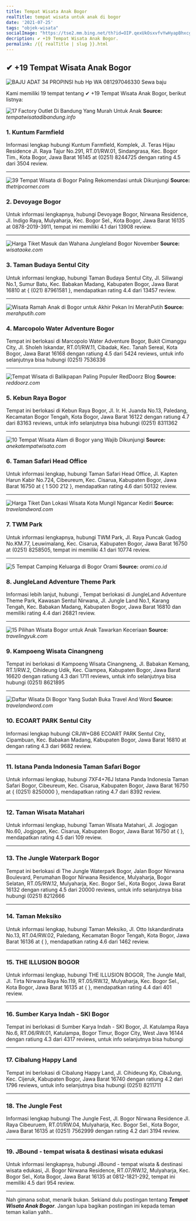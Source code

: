```yaml
---
title: Tempat Wisata Anak Bogor
realTitle: tempat wisata untuk anak di bogor
date: '2021-07-25'
tags: "objek-wisata"
socialImage: "https://tse2.mm.bing.net/th?id=OIP.qexUkOsxvfvYwHyapBhxcgHaD4&amp;pid=15.1"
decription: ✔ +19 Tempat Wisata Anak Bogor.
permalink: /{{ realTitle | slug }}.html
---
```


## ✔ +19 Tempat Wisata Anak Bogor

![BAJU ADAT 34 PROPINSI hub Hp  WA 081297046330 Sewa baju ](https://1.bp.blogspot.com/-4N1T7NFIfvI/XsCU8xx7mTI/AAAAAAAAi7U/khi_NhMCER8cY9X0T8WfpMzyUFlEjouPwCLcBGAsYHQ/w1200-h630-p-k-no-nu/IMG-20200517-WA0000.jpg)



Kami memiliki 19 tempat tentang ✔ +19 Tempat Wisata Anak Bogor, berikut listnya:



![17 Factory Outlet Di Bandung Yang Murah  Untuk Anak ](https://tse4.mm.bing.net/th?id=OIP.jh47MPxJV-cARDa65oiSNQHaFj&amp;pid=15.1)
**Source:** _tempatwisatadibandung.info_


### 1. Kuntum Farmfield



Informasi lengkap hubungi Kuntum Farmfield, Komplek, Jl. Teras Hijau Residence Jl. Raya Tajur No.291, RT.01/RW.01, Sindangrasa, Kec. Bogor Tim., Kota Bogor, Jawa Barat 16145 at (0251) 8244725 dengan rating 4.5 dari 3504 review.

---


![39 Tempat Wisata di Bogor Paling Rekomendasi untuk Dikunjungi](https://tse3.mm.bing.net/th?id=OIP.WJXY69O2ToFkEaYsQM2hfQHaE6&amp;pid=15.1)
**Source:** _thetripcorner.com_


### 2. Devoyage Bogor



Untuk informasi lengkapnya, hubungi Devoyage Bogor, Nirwana Residence, Jl. Indigo Raya, Mulyaharja, Kec. Bogor Sel., Kota Bogor, Jawa Barat 16135 at 0878-2019-3911, tempat ini memiliki 4.1 dari 13908 review.

---


![Harga Tiket Masuk dan Wahana Jungleland Bogor November ](https://tse4.mm.bing.net/th?id=OIP.URkIlXXYUHqSK2OmyDOaQwHaD4&amp;pid=15.1)
**Source:** _wisataoke.com_


### 3. Taman Budaya Sentul City



Untuk informasi lengkap, hubungi Taman Budaya Sentul City, Jl. Siliwangi No.1, Sumur Batu, Kec. Babakan Madang, Kabupaten Bogor, Jawa Barat 16810 at { (021) 87961581 }, mendapatkan rating 4.4 dari 13457 review.

---


![Wisata Ramah Anak di Bogor untuk Akhir Pekan Ini  MerahPutih](https://tse4.mm.bing.net/th?id=OIP.cDXsKk7bFxcDlkaglgDDBgHaEK&amp;pid=15.1)
**Source:** _merahputih.com_


### 4. Marcopolo Water Adventure Bogor



Tempat ini berlokasi di Marcopolo Water Adventure Bogor, Bukit Cimanggu City, Jl. Sholeh Iskandar, RT.01/RW.11, Cibadak, Kec. Tanah Sereal, Kota Bogor, Jawa Barat 16168 dengan ratiung 4.5 dari 5424 reviews, untuk info selanjutnya bisa hubungi (0251) 7536336

---


![Tempat Wisata di Balikpapan Paling Populer  RedDoorz Blog](https://tse3.mm.bing.net/th?id=OIP.j3Wpv0sX3wopeKJKMimsYQHaFP&amp;pid=15.1)
**Source:** _reddoorz.com_


### 5. Kebun Raya Bogor



Tempat ini berlokasi di Kebun Raya Bogor, Jl. Ir. H. Juanda No.13, Paledang, Kecamatan Bogor Tengah, Kota Bogor, Jawa Barat 16122 dengan ratiung 4.7 dari 83163 reviews, untuk info selanjutnya bisa hubungi (0251) 8311362

---


![10 Tempat Wisata Alam di Bogor yang Wajib Dikunjungi](https://tse2.mm.bing.net/th?id=OIP.upwk5I4SuTcAVytvrURBPwHaD9&amp;pid=15.1)
**Source:** _anekatempatwisata.com_


### 6. Taman Safari Head Office



Untuk informasi lengkap, hubungi Taman Safari Head Office, Jl. Kapten Harun Kabir No.724, Cibeureum, Kec. Cisarua, Kabupaten Bogor, Jawa Barat 16750 at { 1 500 212 }, mendapatkan rating 4.6 dari 50132 review.

---


![Harga Tiket Dan Lokasi Wisata Kota Mungil Ngancar Kediri ](https://tse3.mm.bing.net/th?id=OIP.6AJOWv6Te0TNnIfFe9_A7QHaJQ&amp;pid=15.1)
**Source:** _travelandword.com_


### 7. TWM Park



Untuk informasi lengkapnya, hubungi TWM Park, Jl. Raya Puncak Gadog No.KM.77, Leuwimalang, Kec. Cisarua, Kabupaten Bogor, Jawa Barat 16750 at (0251) 8258505, tempat ini memiliki 4.1 dari 10774 review.

---


![5 Tempat Camping Keluarga di Bogor  Orami](https://tse1.mm.bing.net/th?id=OIP.3NI8Zj9PivxE0WV_qxXbLgHaEK&amp;pid=15.1)
**Source:** _orami.co.id_


### 8. JungleLand Adventure Theme Park



Informasi lebih lanjut, hubungi , Tempat berlokasi di JungleLand Adventure Theme Park, Kawasan Sentul Nirwana, Jl. Jungle Land No.1, Karang Tengah, Kec. Babakan Madang, Kabupaten Bogor, Jawa Barat 16810 dan memiliki rating 4.4 dari 26821 review.

---


![15 Pilihan Wisata Bogor untuk Anak Tawarkan Keceriaan ](https://tse4.mm.bing.net/th?id=OIP.H1AGIplGCmpn4dThqvYViwHaJQ&amp;pid=15.1)
**Source:** _travelingyuk.com_


### 9. Kampoeng Wisata Cinangneng



Tempat ini berlokasi di Kampoeng Wisata Cinangneng, Jl. Babakan Kemang, RT.1/RW.2, Cihideung Udik, Kec. Ciampea, Kabupaten Bogor, Jawa Barat 16620 dengan ratiung 4.3 dari 1711 reviews, untuk info selanjutnya bisa hubungi (0251) 8621895

---


![Daftar Wisata Di Bogor Yang Sudah Buka  Travel And Word](https://tse4.mm.bing.net/th?id=OIP.ijG1wkc4e5DWa6uqDppIEQHaJQ&amp;pid=15.1)
**Source:** _travelandword.com_


### 10. ECOART PARK Sentul City



Informasi lengkap hubungi CRJW+G86 ECOART PARK Sentul City, Cipambuan, Kec. Babakan Madang, Kabupaten Bogor, Jawa Barat 16810 at  dengan rating 4.3 dari 9682 review.

---


### 11. Istana Panda Indonesia Taman Safari Bogor



Untuk informasi lengkap, hubungi 7XF4+76J Istana Panda Indonesia Taman Safari Bogor, Cibeureum, Kec. Cisarua, Kabupaten Bogor, Jawa Barat 16750 at { (0251) 8250000 }, mendapatkan rating 4.7 dari 8392 review.

---


### 12. Taman Wisata Matahari



Untuk informasi lengkap, hubungi Taman Wisata Matahari, Jl. Jogjogan No.60, Jogjogan, Kec. Cisarua, Kabupaten Bogor, Jawa Barat 16750 at {  }, mendapatkan rating 4.5 dari 109 review.

---


### 13. The Jungle Waterpark Bogor



Tempat ini berlokasi di The Jungle Waterpark Bogor, Jalan Bogor Nirwana Boulevard, Perumahan Bogor Nirwana Residence, Mulyaharja, Bogor Selatan, RT.05/RW.12, Mulyaharja, Kec. Bogor Sel., Kota Bogor, Jawa Barat 16132 dengan ratiung 4.5 dari 20000 reviews, untuk info selanjutnya bisa hubungi (0251) 8212666

---


### 14. Taman Meksiko



Untuk informasi lengkap, hubungi Taman Meksiko, Jl. Otto Iskandardinata No.13, RT.04/RW.02, Paledang, Kecamatan Bogor Tengah, Kota Bogor, Jawa Barat 16136 at {  }, mendapatkan rating 4.6 dari 1462 review.

---


### 15. THE ILLUSION BOGOR



Untuk informasi lengkap, hubungi THE ILLUSION BOGOR, The Jungle Mall, Jl. Tirta Nirwana Raya No.119, RT.05/RW.12, Mulyaharja, Kec. Bogor Sel., Kota Bogor, Jawa Barat 16135 at {  }, mendapatkan rating 4.4 dari 401 review.

---


### 16. Sumber Karya Indah - SKI Bogor



Tempat ini berlokasi di Sumber Karya Indah - SKI Bogor, Jl. Katulampa Raya No.6, RT.06/RW.01, Katulampa, Bogor Timur, Bogor City, West Java 16144 dengan ratiung 4.3 dari 4317 reviews, untuk info selanjutnya bisa hubungi 

---


### 17. Cibalung Happy Land



Tempat ini berlokasi di Cibalung Happy Land, Jl. Cihideung Kp, Cibalung, Kec. Cijeruk, Kabupaten Bogor, Jawa Barat 16740 dengan ratiung 4.2 dari 1796 reviews, untuk info selanjutnya bisa hubungi (0251) 8211711

---


### 18. The Jungle Fest



Informasi lengkap hubungi The Jungle Fest, Jl. Bogor Nirwana Residence Jl. Raya Cibeuruem, RT.01/RW.04, Mulyaharja, Kec. Bogor Sel., Kota Bogor, Jawa Barat 16135 at (0251) 7562999 dengan rating 4.2 dari 3194 review.

---


### 19. JBound - tempat wisata &amp; destinasi wisata edukasi



Untuk informasi lengkapnya, hubungi JBound - tempat wisata &amp; destinasi wisata edukasi, Jl. Bogor Nirwana Residence, RT.07/RW.12, Mulyaharja, Kec. Bogor Sel., Kota Bogor, Jawa Barat 16135 at 0812-1821-292, tempat ini memiliki 4.5 dari 954 review.

---









Nah gimana sobat, menarik bukan. Sekiand dulu postingan tentang ***Tempat Wisata Anak Bogor***. Jangan lupa bagikan postingan ini kepada teman teman kalian yahh..
